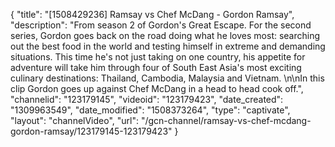 {
    "title": "[1508429236] Ramsay vs Chef McDang - Gordon Ramsay",
    "description": "From season 2 of Gordon's Great Escape. For the second series, Gordon goes back on the road doing what he loves most: searching out the best food in the world and testing himself in extreme and demanding situations. This time he's not just taking on one country, his appetite for adventure will take him through four of South East Asia's most exciting culinary destinations: Thailand, Cambodia, Malaysia and Vietnam. \n\nIn this clip Gordon goes up against Chef McDang in a head to head cook off.",
    "channelid": "123179145",
    "videoid": "123179423",
    "date_created": "1309963549",
    "date_modified": "1508373264",
    "type": "captivate",
    "layout": "channelVideo",
    "url": "\/gcn-channel\/ramsay-vs-chef-mcdang-gordon-ramsay\/123179145-123179423"
}